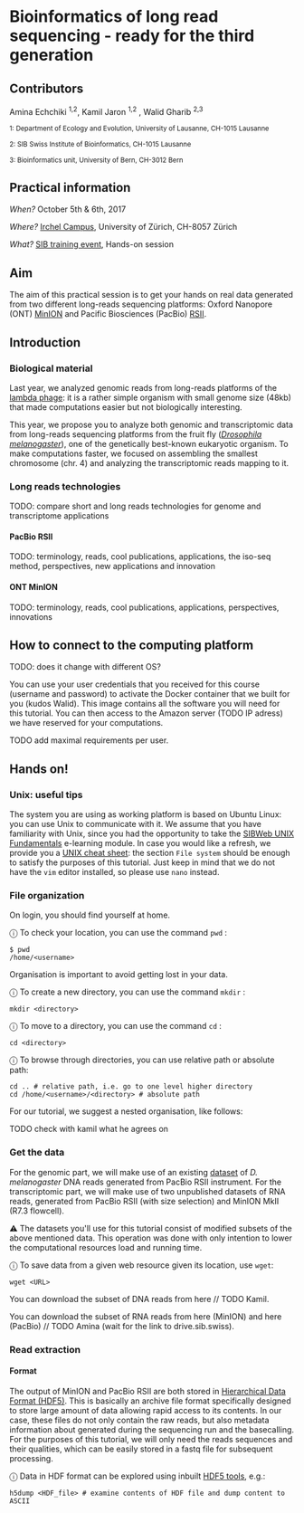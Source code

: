 
# Bioinformatics of long read sequencing - ready for the third generation

## Contributors

Amina Echchiki <sup>1,2</sup>, Kamil Jaron <sup>1,2</sup> , Walid Gharib <sup>2,3</sup>

<sup>1: Department of Ecology and Evolution, University of Lausanne, CH-1015 Lausanne</sup>

<sup>2: SIB Swiss Institute of Bioinformatics, CH-1015 Lausanne</sup>

<sup>3: Bioinformatics unit, University of Bern, CH-3012 Bern</sup>


## Practical information

*When?* October 5th & 6th, 2017

*Where?* [Irchel Campus](http://www.uzh.ch/en/about/info/sites/irchel.html), University of Zürich, CH-8057 Zürich

*What?* [SIB training event](http://www.sib.swiss/training/upcoming-training-events/2017-longreads02), Hands-on session


## Aim

The aim of this practical session is to get your hands on real data generated from two different long-reads sequencing platforms: Oxford Nanopore (ONT) [MinION](https://nanoporetech.com/products/minion) and Pacific Biosciences (PacBio) [RSII](http://www.pacb.com/products-and-services/pacbio-systems/rsii/).


## Introduction

### Biological material

Last year, we analyzed genomic reads from long-reads platforms of the [lambda phage](https://en.wikipedia.org/wiki/Lambda_phage): it is a rather simple organism with small genome size (48kb) that made computations easier but not biologically interesting.

This year, we propose you to analyze both genomic and transcriptomic data from long-reads sequencing platforms from the fruit fly ([*Drosophila melanogaster*](https://en.wikipedia.org/wiki/Drosophila_melanogaster)), one of the genetically best-known eukaryotic organism. To make computations faster, we focused on assembling the smallest chromosome (chr. 4) and analyzing the transcriptomic reads mapping to it.

### Long reads technologies

TODO: compare short and long reads technologies for genome and transcriptome applications

#### PacBio RSII

TODO: terminology, reads, cool publications, applications, the iso-seq method, perspectives, new applications and innovation

#### ONT MinION

TODO: terminology, reads, cool publications, applications, perspectives, innovations

## How to connect to the computing platform

TODO: does it change with different OS?

You can use your user credentials that you received for this course (username and password) to activate the Docker container that we built for you (kudos Walid). This image contains all the software you will need for this tutorial. You can then access to the Amazon server (TODO IP adress) we have reserved for your computations.

TODO add maximal requirements per user.


## Hands on!

### Unix: useful tips

The system you are using as working platform is based on Ubuntu Linux: you can use Unix to communicate with it. We assume that you have familiarity with Unix, since you had the opportunity to take the [SIBWeb UNIX Fundamentals](https://edu.isb-sib.ch/course/view.php?id=82) e-learning module. In case you would like a refresh, we provide you a [UNIX cheat sheet](http://cheatsheetworld.com/programming/unix-linux-cheat-sheet/): the section `File system` should be enough to satisfy the purposes of this tutorial. Just keep in mind that we do not have the `vim` editor installed, so please use `nano` instead.

### File organization

On login, you should find yourself at home.

ⓘ To check your location, you can use the command `pwd` :

```
$ pwd
/home/<username>
```

Organisation is important to avoid getting lost in your data.

ⓘ To create a new directory, you can use the command `mkdir` :

```
mkdir <directory>
```

ⓘ To move to a directory, you can use the command `cd` :

```
cd <directory>
```

ⓘ To browse through directories, you can use relative path or absolute path:

```
cd .. # relative path, i.e. go to one level higher directory
cd /home/<username>/<directory> # absolute path
```

For our tutorial, we suggest a nested organisation, like follows:

TODO check with kamil what he agrees on

### Get the data

For the genomic part, we will make use of an existing [dataset](https://www.ncbi.nlm.nih.gov/sra/?term=SRX499318) of *D. melanogaster* DNA reads generated from PacBio RSII instrument. For the transcriptomic part, we will make use of two unpublished datasets of RNA reads, generated from PacBio RSII (with size selection) and MinION MkII (R7.3 flowcell).

⚠ The datasets you'll use for this tutorial consist of modified subsets of the above mentioned data. This operation was done with only intention to lower the computational resources load and running time.

ⓘ To save data from a given web resource given its location, use `wget`:

```
wget <URL>
```

You can download the subset of DNA reads from here // TODO Kamil.

You can download the subset of RNA reads from here (MinION) and here (PacBio) // TODO Amina (wait for the link to drive.sib.swiss).


### Read extraction

#### Format

The output of MinION and PacBio RSII are both stored in [Hierarchical Data Format (HDF5)](https://en.wikipedia.org/wiki/Hierarchical_Data_Format#HDF5). This is basically an archive file format specifically designed to store large amount of data allowing rapid access to its contents. In our case, these files do not only contain the raw reads, but also metadata information about generated during the sequencing run and the basecalling. For the purposes of this tutorial, we will only need the reads sequences and their qualities, which can be easily stored in a fastq file for subsequent processing.

ⓘ Data in HDF format can be explored using inbuilt [HDF5 tools](https://support.hdfgroup.org/HDF5/doc/RM/Tools.html), e.g.:

```
h5dump <HDF_file> # examine contents of HDF file and dump content to ASCII
```
